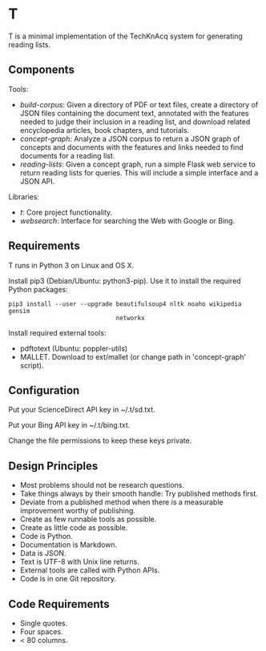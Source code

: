 # T

T is a minimal implementation of the TechKnAcq system for generating
reading lists.


## Components

Tools:
- *build-corpus*:
  Given a directory of PDF or text files, create a directory of JSON files
  containing the document text, annotated with the features needed to judge
  their inclusion in a reading list, and download related encyclopedia
  articles, book chapters, and tutorials.
- *concept-graph*:
  Analyze a JSON corpus to return a JSON graph of concepts and documents
  with the features and links needed to find documents for a reading
  list.
- *reading-lists*:
  Given a concept graph, run a simple Flask web service to return reading
  lists for queries. This will include a simple interface and a JSON API.

Libraries:
- *t*:
  Core project functionality.
- *websearch*:
  Interface for searching the Web with Google or Bing.

## Requirements

T runs in Python 3 on Linux and OS X.

Install pip3 (Debian/Ubuntu: python3-pip). Use it to install the
required Python packages:

    pip3 install --user --upgrade beautifulsoup4 nltk noaho wikipedia gensim
                                  networkx

Install required external tools:
- pdftotext (Ubuntu: poppler-utils)
- MALLET. Download to ext/mallet (or change path in 'concept-graph' script).

## Configuration

Put your ScienceDirect API key in ~/.t/sd.txt.

Put your Bing API key in ~/.t/bing.txt.

Change the file permissions to keep these keys private.


## Design Principles

- Most problems should not be research questions.
- Take things always by their smooth handle: Try published methods first.
- Deviate from a published method when there is a measurable improvement
  worthy of publishing.
- Create as few runnable tools as possible.
- Create as little code as possible.
- Code is Python.
- Documentation is Markdown.
- Data is JSON.
- Text is UTF-8 with Unix line returns.
- External tools are called with Python APIs.
- Code is in one Git repository.


## Code Requirements

- Single quotes.
- Four spaces.
- < 80 columns.
